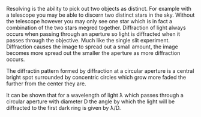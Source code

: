 Resolving is the ability to pick out two objects as distinct. For example with a telescope you may be able to discern two distinct stars in the sky. Without the telescope however you may only see one star which is in fact a combination of the two stars megred together. Diffraction of light always occurs when passing through an aperture so light is diffracted when it passes through the objective. Much like the single slit experiment. Diffraction causes the image to spread out a small amount, the image becomes more spread out the smaller the aperture as more diffraction occurs.

The diffractin pattern formed by diffraction at a circular aperture is a central bright spot surrounded by concentric circles which grow more faded the further from the center they are.

It can be shown that for a wavelength of light ƛ which passes through a circular aperture with diameter D the angle by which the light will be diffracted to the first dark ring is given by ƛ/D.